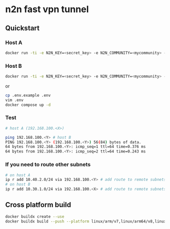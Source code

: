 # n2n fast vpn tunnel

## Quickstart

### Host A

```bash
docker run -ti -e N2N_KEY=<secret_key> -e N2N_COMMUNITY=<mycommunity> --device /dev/net/tun --cap-add NET_ADMIN --network=host -d abrekhov/n2n:latest edge -lsupernode.ntop.org:7777 -r -f -a192.168.100.<X>
```

### Host B

```bash
docker run -ti -e N2N_KEY=<secret_key> -e N2N_COMMUNITY=<mycommunity> --device /dev/net/tun --cap-add NET_ADMIN --network=host -d abrekhov/n2n:latest edge -lsupernode.ntop.org:7777 -r -f -a192.168.100.<Y>
```

or

```bash
cp .env.example .env
vim .env
docker compose up -d 
```

### Test

```bash
# host A (192.168.100.<X>)

ping 192.168.100.<Y> # host B
PING 192.168.100.<Y> (192.168.100.<Y>) 56(84) bytes of data.
64 bytes from 192.168.100.<Y>: icmp_seq=1 ttl=64 time=0.376 ms
64 bytes from 192.168.100.<Y>: icmp_seq=2 ttl=64 time=0.243 ms
```

### If you need to route other subnets

```bash
# on host A
ip r add 10.40.2.0/24 via 192.168.100.<Y> # add route to remote subnets via remote peer
# on host B
ip r add 10.30.1.0/24 via 192.168.100.<X> # add route to remote subnets via remote peer
```

## Cross platform build

```bash
docker buildx create --use  
docker buildx build --push --platform linux/arm/v7,linux/arm64/v8,linux/amd64  --tag abrekhov/n2n:latest .
```
